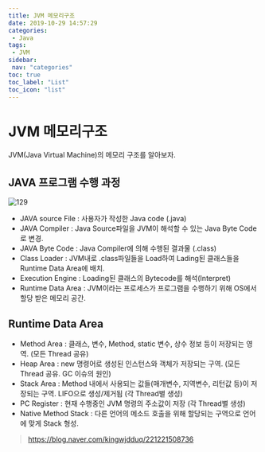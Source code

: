```yaml
---
title: JVM 메모리구조
date: 2019-10-29 14:57:29
categories: 
 - Java
tags: 
 - JVM
sidebar:
 nav: "categories"
toc: true
toc_label: "List"
toc_icon: "list"
---
```


# JVM 메모리구조
JVM(Java Virtual Machine)의 메모리 구조를 알아보자.

## JAVA 프로그램 수행 과정
![129](https://www.moongchi.dev/wp-content/images/129.png)
- JAVA source File : 사용자가 작성한 Java code (.java)
- JAVA Compiler : Java Source파일을 JVM이 해석할 수 있는 Java Byte Code로 변경.
- JAVA Byte Code : Java Compiler에 의해 수행된 결과물 (.class)
- Class Loader : JVM내로 .class파일들을 Load하여 Lading된 클래스들을 Runtime Data Area에 배치.
- Execution Engine : Loading된 클래스의 Bytecode를 해석(Interpret)
- Runtime Data Area : JVM이라는 프로세스가 프로그램을 수행하기 위해 OS에서 할당 받은 메모리 공간. 

## Runtime Data Area
- Method Area : 클래스, 변수, Method, static 변수, 상수 정보 등이 저장되는 영역. (모든 Thread 공유)
- Heap Area : new 명령어로 생성된 인스턴스와 객체가 저장되는 구역. (모든 Thread 공유. GC 이슈의 원인)
- Stack Area : Method 내에서 사용되는 값들(매개변수, 지역변수, 리턴값 등)이 저장되는 구역. LIFO으로 생성/제거됨 (각 Thread별 생성)
- PC Register : 현재 수행중인 JVM 명령의 주소값이 저장 (각 Thread별 생성)
- Native Method Stack : 다른 언어의 메소드 호출을 위해 할당되는 구역으로 언어에 맞게 Stack 형성. 

> https://blog.naver.com/kingwjdduq/221221508736
